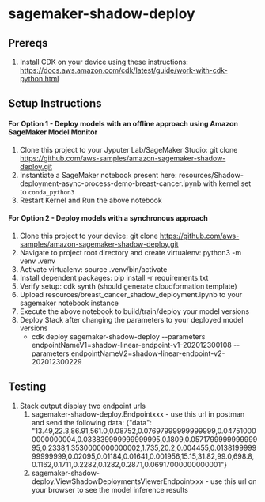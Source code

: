 # sagemaker-shadow-deploy

## Prereqs

1. Install CDK on your device using these instructions: https://docs.aws.amazon.com/cdk/latest/guide/work-with-cdk-python.html



## Setup Instructions

#### For Option 1 - Deploy models with an offline approach using Amazon SageMaker Model Monitor

1. Clone this project to your Jyputer Lab/SageMaker Studio: git clone https://github.com/aws-samples/amazon-sagemaker-shadow-deploy.git
2. Instantiate a SageMaker notebook present here: resources/Shadow-deployment-async-process-demo-breast-cancer.ipynb with kernel set to `conda_python3`
3. Restart Kernel and Run the above notebook

#### For Option 2  - Deploy models with a synchronous approach 

1. Clone this project to your device: git clone https://github.com/aws-samples/amazon-sagemaker-shadow-deploy.git
2. Navigate to project root directory and create virtualenv: python3 -m venv .venv
3. Activate virtualenv: source .venv/bin/activate
4. Install dependent packages: pip install -r requirements.txt
5. Verify setup: cdk synth  (should generate cloudformation template)
6. Upload resources/breast_cancer_shadow_deployment.ipynb to your sagemaker notebook instance
7. Execute the above notebook to build/train/deploy your model versions
8. Deploy Stack after changing the parameters to your deployed model versions  
    - cdk deploy sagemaker-shadow-deploy --parameters endpointNameV1=shadow-linear-endpoint-v1-202012300108 --parameters endpointNameV2=shadow-linear-endpoint-v2-202012300229

## Testing

1. Stack output display two endpoint urls 
     1. sagemaker-shadow-deploy.Endpointxxx -  use this url in postman and send the following data:
     {"data": "13.49,22.3,86.91,561.0,0.08752,0.07697999999999999,0.047510000000000004,0.033839999999999995,0.1809,0.057179999999999995,0.2338,1.3530000000000002,1.735,20.2,0.004455,0.013819999999999999,0.02095,0.01184,0.01641,0.001956,15.15,31.82,99.0,698.8,0.1162,0.1711,0.2282,0.1282,0.2871,0.06917000000000001"}
     2. sagemaker-shadow-deploy.ViewShadowDeploymentsViewerEndpointxxx - use this url on your browser to see the model inference results 

